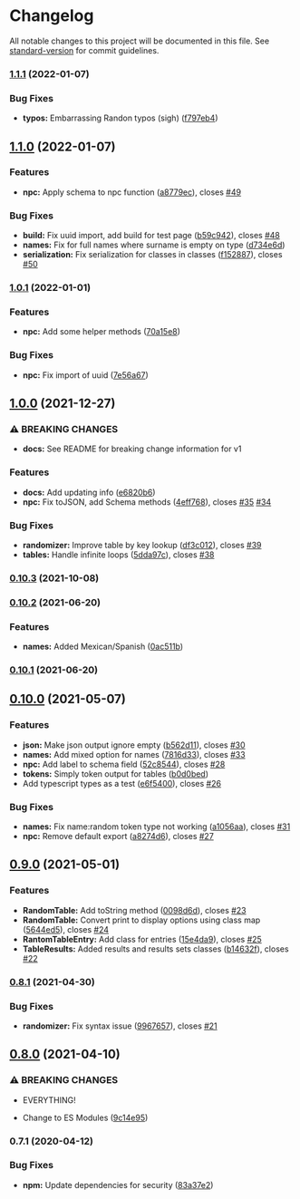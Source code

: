 # Changelog

All notable changes to this project will be documented in this file. See [standard-version](https://github.com/conventional-changelog/standard-version) for commit guidelines.

### [1.1.1](https://github.com/derikb/rpg-table-randomizer/compare/v1.1.0...v1.1.1) (2022-01-07)


### Bug Fixes

* **typos:** Embarrassing Randon typos (sigh) ([f797eb4](https://github.com/derikb/rpg-table-randomizer/commit/f797eb456b8a494775f116cc66477d66fb54c937))

## [1.1.0](https://github.com/derikb/rpg-table-randomizer/compare/v1.0.1...v1.1.0) (2022-01-07)


### Features

* **npc:** Apply schema to npc function ([a8779ec](https://github.com/derikb/rpg-table-randomizer/commit/a8779ec92fbcaa7bf0dba20a9375b51de9fa1f6b)), closes [#49](https://github.com/derikb/rpg-table-randomizer/issues/49)


### Bug Fixes

* **build:** Fix uuid import, add build for test page ([b59c942](https://github.com/derikb/rpg-table-randomizer/commit/b59c94294bf8cea24c95db37a9c117c0f48e1c8f)), closes [#48](https://github.com/derikb/rpg-table-randomizer/issues/48)
* **names:** Fix for full names where surname is empty on type ([d734e6d](https://github.com/derikb/rpg-table-randomizer/commit/d734e6d59525f2fc1e614a7c5f966dd960ac7cdd))
* **serialization:** Fix serialization for classes in classes ([f152887](https://github.com/derikb/rpg-table-randomizer/commit/f152887a8905163808675c6e117a4757bb690b3e)), closes [#50](https://github.com/derikb/rpg-table-randomizer/issues/50)

### [1.0.1](https://github.com/derikb/rpg-table-randomizer/compare/v1.0.0...v1.0.1) (2022-01-01)


### Features

* **npc:** Add some helper methods ([70a15e8](https://github.com/derikb/rpg-table-randomizer/commit/70a15e86d1e2655be1da8233880e6b40e30f9b15))


### Bug Fixes

* **npc:** Fix import of uuid ([7e56a67](https://github.com/derikb/rpg-table-randomizer/commit/7e56a677968d5e9d3da2c0df53a56386c41fa1a7))

## [1.0.0](https://github.com/derikb/rpg-table-randomizer/compare/v0.10.3...v1.0.0) (2021-12-27)


### ⚠ BREAKING CHANGES

* **docs:** See README for breaking change information for v1

### Features

* **docs:** Add updating info ([e6820b6](https://github.com/derikb/rpg-table-randomizer/commit/e6820b6b18f860fbbd0efadcb6b0c7373a120081))
* **npc:** Fix toJSON, add Schema methods ([4eff768](https://github.com/derikb/rpg-table-randomizer/commit/4eff76867db011e06d5095d10f019da0e6f58c6b)), closes [#35](https://github.com/derikb/rpg-table-randomizer/issues/35) [#34](https://github.com/derikb/rpg-table-randomizer/issues/34)


### Bug Fixes

* **randomizer:** Improve table by key lookup ([df3c012](https://github.com/derikb/rpg-table-randomizer/commit/df3c01296b1780ea0d7fbcac0a72e58c38d4adef)), closes [#39](https://github.com/derikb/rpg-table-randomizer/issues/39)
* **tables:** Handle infinite loops ([5dda97c](https://github.com/derikb/rpg-table-randomizer/commit/5dda97cccee008d1f9ac4874aa968ba18b9603db)), closes [#38](https://github.com/derikb/rpg-table-randomizer/issues/38)

### [0.10.3](https://github.com/derikb/rpg-table-randomizer/compare/v0.10.2...v0.10.3) (2021-10-08)

### [0.10.2](https://github.com/derikb/rpg-table-randomizer/compare/v0.10.1...v0.10.2) (2021-06-20)


### Features

* **names:** Added Mexican/Spanish ([0ac511b](https://github.com/derikb/rpg-table-randomizer/commit/0ac511b1e8c8beeb634d36c8d3ae041d0df99ca8))

### [0.10.1](https://github.com/derikb/rpg-table-randomizer/compare/v0.10.0...v0.10.1) (2021-06-20)

## [0.10.0](https://github.com/derikb/rpg-table-randomizer/compare/v0.9.0...v0.10.0) (2021-05-07)


### Features

* **json:** Make json output ignore empty ([b562d11](https://github.com/derikb/rpg-table-randomizer/commit/b562d112a2f971c1c53c4f2dd7b95dad31d6c193)), closes [#30](https://github.com/derikb/rpg-table-randomizer/issues/30)
* **names:** Add mixed option for names ([7816d33](https://github.com/derikb/rpg-table-randomizer/commit/7816d33d02517863cc6b7f4017d394471100eea5)), closes [#33](https://github.com/derikb/rpg-table-randomizer/issues/33)
* **npc:** Add label to schema field ([52c8544](https://github.com/derikb/rpg-table-randomizer/commit/52c854416d9b9b7f59539efa73b1d957316ca7b5)), closes [#28](https://github.com/derikb/rpg-table-randomizer/issues/28)
* **tokens:** Simply token output for tables ([b0d0bed](https://github.com/derikb/rpg-table-randomizer/commit/b0d0bed39684ec795cb309fe2b1fe17cd11c8c77))
* Add typescript types as a test ([e6f5400](https://github.com/derikb/rpg-table-randomizer/commit/e6f5400bef3bd508705689a2f0ab1ef67538161c)), closes [#26](https://github.com/derikb/rpg-table-randomizer/issues/26)


### Bug Fixes

* **names:** Fix name:random token type not working ([a1056aa](https://github.com/derikb/rpg-table-randomizer/commit/a1056aa8ec85b8a11d507a2ebd3dbec30e79ceda)), closes [#31](https://github.com/derikb/rpg-table-randomizer/issues/31)
* **npc:** Remove default export ([a8274d6](https://github.com/derikb/rpg-table-randomizer/commit/a8274d6f634c22a08279151020f1f0611a028400)), closes [#27](https://github.com/derikb/rpg-table-randomizer/issues/27)

## [0.9.0](https://github.com/derikb/rpg-table-randomizer/compare/v0.8.1...v0.9.0) (2021-05-01)


### Features

* **RandomTable:** Add toString method ([0098d6d](https://github.com/derikb/rpg-table-randomizer/commit/0098d6d40098a95cff21ed3562762572a3d93dcf)), closes [#23](https://github.com/derikb/rpg-table-randomizer/issues/23)
* **RandomTable:** Convert print to display options using class map ([5644ed5](https://github.com/derikb/rpg-table-randomizer/commit/5644ed5c767054f4bd91d62e00018c1143eb8365)), closes [#24](https://github.com/derikb/rpg-table-randomizer/issues/24)
* **RantomTableEntry:** Add class for entries ([15e4da9](https://github.com/derikb/rpg-table-randomizer/commit/15e4da974ee0ce730cb7235e7d2bf0562f6cda3d)), closes [#25](https://github.com/derikb/rpg-table-randomizer/issues/25)
* **TableResults:** Added results and results sets classes ([b14632f](https://github.com/derikb/rpg-table-randomizer/commit/b14632f76682efab994ba66a4f22d612ccd04807)), closes [#22](https://github.com/derikb/rpg-table-randomizer/issues/22)

### [0.8.1](https://github.com/derikb/rpg-table-randomizer/compare/v0.8.0...v0.8.1) (2021-04-30)


### Bug Fixes

* **randomizer:** Fix syntax issue ([9967657](https://github.com/derikb/rpg-table-randomizer/commit/9967657e281c767a289211926b4b79ec9a845dd2)), closes [#21](https://github.com/derikb/rpg-table-randomizer/issues/21)

## [0.8.0](https://github.com/derikb/rpg-table-randomizer/compare/v0.7.2...v0.8.0) (2021-04-10)


### ⚠ BREAKING CHANGES

* EVERYTHING!

* Change to ES Modules ([9c14e95](https://github.com/derikb/rpg-table-randomizer/commit/9c14e950d62094a039daeed90b0e7f9cbf3df674))

### 0.7.1 (2020-04-12)


### Bug Fixes

* **npm:** Update dependencies for security ([83a37e2](https://github.com/derikb/rpg-table-randomizer/commit/83a37e2f540dc859184a0cac504eacb68943d11d))
